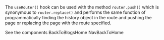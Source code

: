 The `useRouter()` hook can be used with the method `router.push()` which is synonymous to `router.replace()` and performs the same function of programmatically finding the history object in the route and pushing the page or replacing the page with the route specified.

See the components
BackToBlogsHome
NavBackToHome
